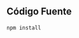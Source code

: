 ## Código Fuente ##

````````````````````````````````````````
npm install
````````````````````````````````````````
